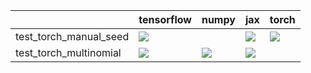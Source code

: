 |                        | tensorflow                                                                                                                                                                             | numpy                                                                                                                                                                                  | jax                                                                                                                                                                                    | torch                                                                                                                                                                                  |
|:-----------------------|:---------------------------------------------------------------------------------------------------------------------------------------------------------------------------------------|:---------------------------------------------------------------------------------------------------------------------------------------------------------------------------------------|:---------------------------------------------------------------------------------------------------------------------------------------------------------------------------------------|:---------------------------------------------------------------------------------------------------------------------------------------------------------------------------------------|
| test_torch_manual_seed | <a href="https://github.com/unifyai/ivy/actions/runs/3746173788/jobs/6361280671" rel="noopener noreferrer" target="_blank"><img src=https://img.shields.io/badge/-success-success></a> |                                                                                                                                                                                        | <a href="https://github.com/unifyai/ivy/actions/runs/3749532670/jobs/6368200368" rel="noopener noreferrer" target="_blank"><img src=https://img.shields.io/badge/-success-success></a> | <a href="https://github.com/unifyai/ivy/actions/runs/3749532670/jobs/6368199549" rel="noopener noreferrer" target="_blank"><img src=https://img.shields.io/badge/-success-success></a> |
| test_torch_multinomial | <a href="null" rel="noopener noreferrer" target="_blank"><img src=https://img.shields.io/badge/-success-success></a>                                                                   | <a href="https://github.com/unifyai/ivy/actions/runs/3744126725/jobs/6357171507" rel="noopener noreferrer" target="_blank"><img src=https://img.shields.io/badge/-success-success></a> | <a href="https://github.com/unifyai/ivy/actions/runs/3744126725/jobs/6357194351" rel="noopener noreferrer" target="_blank"><img src=https://img.shields.io/badge/-success-success></a> |                                                                                                                                                                                        |